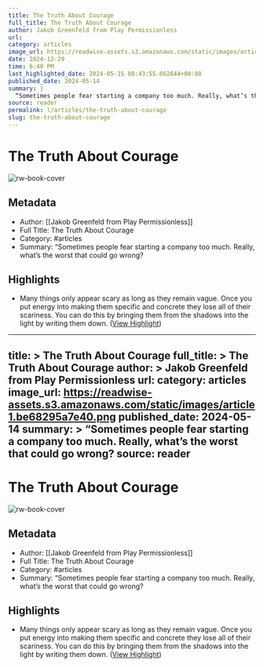 ```yaml
---
title: The Truth About Courage
full_title: The Truth About Courage
author: Jakob Greenfeld from Play Permissionless
url: 
category: articles
image_url: https://readwise-assets.s3.amazonaws.com/static/images/article1.be68295a7e40.png
date: 2024-12-29
time: 6:40 PM
last_highlighted_date: 2024-05-15 08:43:55.662844+00:00
published_date: 2024-05-14
summary: |
  “Sometimes people fear starting a company too much. Really, what’s the worst that could go wrong?
source: reader
permalink: l/articles/the-truth-about-courage
slug: the-truth-about-courage
---
```

# The Truth About Courage

![rw-book-cover](https://readwise-assets.s3.amazonaws.com/static/images/article1.be68295a7e40.png)

## Metadata
- Author: [[Jakob Greenfeld from Play Permissionless]]
- Full Title: The Truth About Courage
- Category: #articles
- Summary: “Sometimes people fear starting a company too much. Really, what’s the worst that could go wrong?

## Highlights
- Many things only appear scary as long as they remain vague.
  Once you put energy into making them specific and concrete they lose all of their scariness.
  You can do this by bringing them from the shadows into the light by writing them down. ([View Highlight](https://read.readwise.io/read/01hxxpr8bcfgkrxy4fmarsqpbk))


---
title: >
  The Truth About Courage
full_title: >
  The Truth About Courage
author: >
  Jakob Greenfeld from Play Permissionless
url: 
category: articles
image_url: https://readwise-assets.s3.amazonaws.com/static/images/article1.be68295a7e40.png
published_date: 2024-05-14
summary: >
  “Sometimes people fear starting a company too much. Really, what’s the worst that could go wrong?
source: reader
---
# The Truth About Courage

![rw-book-cover](https://readwise-assets.s3.amazonaws.com/static/images/article1.be68295a7e40.png)

## Metadata
- Author: [[Jakob Greenfeld from Play Permissionless]]
- Full Title: The Truth About Courage
- Category: #articles
- Summary: “Sometimes people fear starting a company too much. Really, what’s the worst that could go wrong?

## Highlights
- Many things only appear scary as long as they remain vague.
  Once you put energy into making them specific and concrete they lose all of their scariness.
  You can do this by bringing them from the shadows into the light by writing them down. ([View Highlight](https://read.readwise.io/read/01hxxpr8bcfgkrxy4fmarsqpbk))


